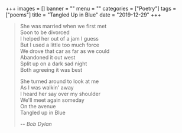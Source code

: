 +++
images = []
banner = ""
menu = ""
categories = ["Poetry"]
tags = ["poems"]
title = "Tangled Up in Blue"
date = "2019-12-29"
+++

> She was married when we first met  
> Soon to be divorced  
> I helped her out of a jam I guess  
> But I used a little too much force  
> We drove that car as far as we could  
> Abandoned it out west  
> Split up on a dark sad night  
> Both agreeing it was best  
>
> She turned around to look at me  
> As I was walkin' away  
> I heard her say over my shoulder  
> We'll meet again someday  
> On the avenue  
> Tangled up in Blue  
>
> -- <cite>Bob Dylan</cite>    
